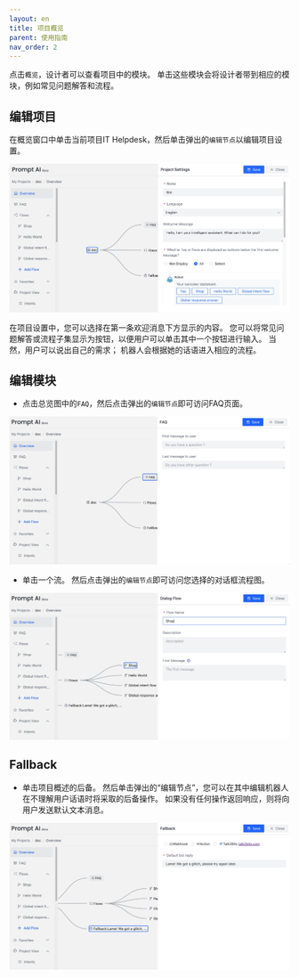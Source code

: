```yaml
---
layout: en
title: 项目概览
parent: 使用指南
nav_order: 2
---
```

点击`概览`，设计者可以查看项目中的模块。 单击这些模块会将设计者带到相应的模块，例如常见问题解答和流程。
## 编辑项目

在概览窗口中单击当前项目IT Helpdesk，然后单击弹出的`编辑节点`以编辑项目设置。

![project_overview_edit_project.jpg](/assets/images/tutorial/project_overview_edit_project.jpg)

在项目设置中，您可以选择在第一条欢迎消息下方显示的内容。 您可以将常见问题解答或流程子集显示为按钮，以便用户可以单击其中一个按钮进行输入。 当然，用户可以说出自己的需求； 机器人会根据她的话语进入相应的流程。

## 编辑模块

- 点击总览图中的`FAQ`，然后点击弹出的`编辑节点`即可访问FAQ页面。

![project_overview_edit_faq.jpg](/assets/images/tutorial/project_overview_edit_faq.jpg)

- 单击一个流。 然后点击弹出的`编辑节点`即可访问您选择的对话框流程图。

![project_overview_edit_flow.jpg](/assets/images/tutorial/project_overview_edit_flow.jpg)


## Fallback
- 单击项目概述的后备。 然后单击弹出的“编辑节点”，您可以在其中编辑机器人在不理解用户话语时将采取的后备操作。 如果没有任何操作返回响应，则将向用户发送默认文本消息。 

![project_overview_edit_fallback.jpg](/assets/images/tutorial/project_overview_edit_fallback.jpg)
